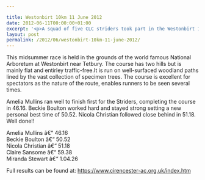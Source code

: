 ```yaml
---

title: Westonbirt 10km 11 June 2012
date: 2012-06-11T00:00:00+01:00
excerpt: '<p>A squad of five CLC striders took part in the Westonbirt 10km on Monday 11 June.</p>'
layout: post
permalink: /2012/06/westonbirt-10km-11-june-2012/
---
```

This midsummer race is held in the grounds of the world famous National Arboretum at Westonbirt near Tetbury. The course has two hills but is mainly flat and entirley traffic-free.It is run on well-surfaced woodland paths lined by the vast collection of specimen trees. The course is excellent for spectators as the nature of the route, enables runners to be seen several times.

Amelia Mullins ran well to finish first for the Striders, completing the course in 46.16. Beckie Boulton worked hard and stayed strong setting a new personal best time of 50.52. Nicola Christian followed close behind in 51.18. Well done!!

Amelia Mullins â€“ 46.16  
Beckie Boulton â€“ 50.52  
Nicola Christian â€“ 51.18  
Claire Sansome â€“ 59.38  
Miranda Stewart â€“ 1.04.26

Full results can be found at: <a href="https://www.cirencester-ac.org.uk/index.htm" target="_blank" rel="nofollow">https://www.cirencester-ac.org.uk/index.htm</a>